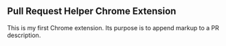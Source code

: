 ## Pull Request Helper Chrome Extension

This is my first Chrome extension. Its purpose is to append markup to a PR description. 